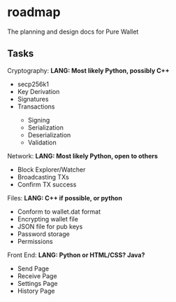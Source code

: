 # roadmap
The planning and design docs for Pure Wallet

<h2>Tasks</h2>
Cryptography:
<strong>LANG: Most likely Python, possibly C++</strong>
<ul>
<li>secp256k1</li>
<li>Key Derivation</li>
<li>Signatures</li>
<li>Transactions</li>
	<ul>
	<li>Signing</li>
	<li>Serialization</li>
	<li>Deserialization</li>
	<li>Validation</li>
	</ul>
</ul>
Network:
<strong>LANG: Most likely Python, open to others</strong>
<ul>
<li>Block Explorer/Watcher</li>
<li>Broadcasting TXs</li>
<li>Confirm TX success</li>
</ul>
Files:
<strong>LANG: C++ if possible, or python</strong>
<ul>
<li>Conform to wallet.dat format</li>
<li>Encrypting wallet file</li>
<li>JSON file for pub keys</li>
<li>Password storage</li>
<li>Permissions</li>
</ul>
Front End:
<strong>LANG: Python or HTML/CSS? Java?</strong>
<ul>
<li>Send Page</li>
<li>Receive Page</li>
<li>Settings Page</li>
<li>History Page</li>

</ul>
